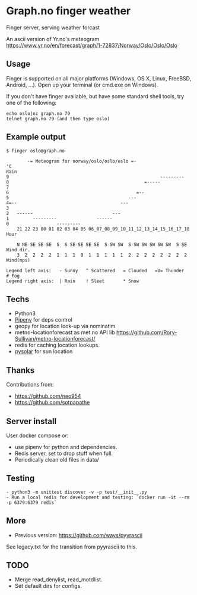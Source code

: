 # Graph.no finger weather

Finger server, serving weather forcast

An ascii version of Yr.no's meteogram <https://www.yr.no/en/forecast/graph/1-72837/Norway/Oslo/Oslo/Oslo>

## Usage

Finger is supported on all major platforms (Windows, OS X, Linux, FreeBSD, Android, ...). Open up your terminal (or cmd.exe on Windows).

If you don't have finger available, but have some standard shell tools, try one of the following:

    echo oslo|nc graph.no 79
    telnet graph.no 79 (and then type oslo)

## Example output

    $ finger oslo@graph.no

            -= Meteogram for norway/oslo/oslo/oslo =-                    
    'C                                                                   Rain
    9                                                         --------- 
    8                                                   =-----          
    7                                                                   
    6                                                =--                
    5                                             ---                   
    4=--                                       ---                      
    3                                                                   
    2   ------                              ---                         
    1         ---------               ------                            
    0                  ---------                                        
        21 22 23 00 01 02 03 04 05 06_07_08_09_10_11_12_13_14_15_16_17_18 Hour
    
        N NE SE SE SE  S  S SE SE SE SE  S SW SW  S SW SW SW SW SW  S SE Wind dir.
        3  2  2  2  2  1  1  1  0  1  1  1  1  1  2  2  2  2  2  2  2  2 Wind(mps)

    Legend left axis:   - Sunny   ^ Scattered   = Clouded   =V= Thunder   # Fog
    Legend right axis:  | Rain    ! Sleet       * Snow

## Techs

* Python3
* [Pipenv](https://pipenv.pypa.io/) for deps control
* geopy for location look-up via nominatim
* metno-locationforecast as met.no API lib <https://github.com/Rory-Sullivan/metno-locationforecast/>
* redis for caching location lookups.
* [pysolar](https://pysolar.readthedocs.io/) for sun location

## Thanks

Contributions from:
* <https://github.com/neo954>
* <https://github.com/sotpapathe>

## Server install

User docker compose or:

* use pipenv for python and dependencies.
* Redis server, set to drop stuff when full.
* Periodically clean old files in data/

## Testing

    - python3 -m unittest discover -v -p test/__init__.py
    - Run a local redis for development and testing: `docker run -it --rm -p 6379:6379 redis`

## More

* Previous version: <https://github.com/ways/pyyrascii>

See legacy.txt for the transition from pyyrascii to this.

## TODO

* Merge read_denylist, read_motdlist.
* Set default dirs for configs.
